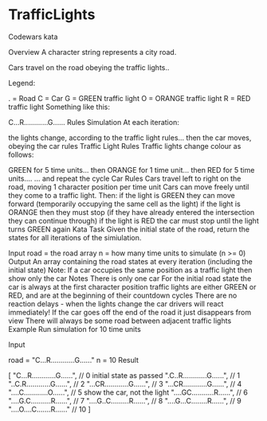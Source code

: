 # TrafficLights
Codewars kata

Overview
A character string represents a city road.

Cars travel on the road obeying the traffic lights..

Legend:

. = Road
C = Car
G = GREEN traffic light
O = ORANGE traffic light
R = RED traffic light
Something like this:

C...R............G......
Rules
Simulation
At each iteration:

the lights change, according to the traffic light rules... then
the car moves, obeying the car rules
Traffic Light Rules
Traffic lights change colour as follows:

GREEN for 5 time units... then
ORANGE for 1 time unit... then
RED for 5 time units....
... and repeat the cycle
Car Rules
Cars travel left to right on the road, moving 1 character position per time unit
Cars can move freely until they come to a traffic light. Then:
if the light is GREEN they can move forward (temporarily occupying the same cell as the light)
if the light is ORANGE then they must stop (if they have already entered the intersection they can continue through)
if the light is RED the car must stop until the light turns GREEN again
Kata Task
Given the initial state of the road, return the states for all iterations of the simiulation.

Input
road = the road array
n = how many time units to simulate (n >= 0)
Output
An array containing the road states at every iteration (including the initial state)
Note: If a car occupies the same position as a traffic light then show only the car
Notes
There is only one car
For the initial road state
the car is always at the first character position
traffic lights are either GREEN or RED, and are at the beginning of their countdown cycles
There are no reaction delays - when the lights change the car drivers will react immediately!
If the car goes off the end of the road it just disappears from view
There will always be some road between adjacent traffic lights
Example
Run simulation for 10 time units

Input

road = "C...R............G......"
n = 10
Result

[
  "C...R............G......", // 0 initial state as passed
  ".C..R............G......", // 1
  "..C.R............G......", // 2
  "...CR............G......", // 3
  "...CR............G......", // 4
  "....C............O......", // 5 show the car, not the light
  "....GC...........R......", // 6
  "....G.C..........R......", // 7
  "....G..C.........R......", // 8
  "....G...C........R......", // 9
  "....O....C.......R......"  // 10
]
